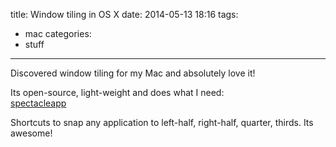 title: Window tiling in OS X
date: 2014-05-13 18:16 
tags: 
- mac
categories: 
- stuff
---

Discovered window tiling for my Mac and absolutely love it!

Its open-source, light-weight and does what I need:   
[spectacleapp](http://spectacleapp.com/)

Shortcuts to snap any application to left-half, right-half, quarter, thirds.
Its awesome!